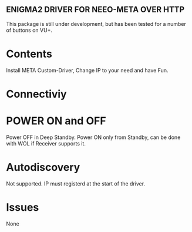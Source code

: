 ## ENIGMA2 DRIVER FOR NEEO-META OVER HTTP
This package is still under development, but has been tested for a number of buttons on VU+.

# Contents
Install META Custom-Driver, Change IP to your need and have Fun.

# Connectiviy

 
# POWER ON and OFF
Power OFF in Deep Standby. Power ON only from Standby, can be done with WOL if Receiver supports it.

# Autodiscovery 
Not supported. IP must registerd at the start of the driver.

# Issues
None
